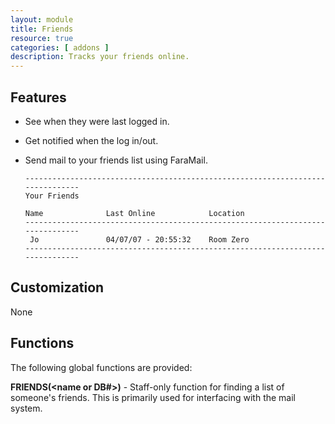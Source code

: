 ```yaml
---
layout: module
title: Friends
resource: true
categories: [ addons ]
description: Tracks your friends online.
---
```


## Features 
* See when they were last logged in.
* Get notified when the log in/out.
* Send mail to your friends list using FaraMail.


      ------------------------------------------------------------------------------- 
      Your Friends
  
      Name              Last Online            Location
      ------------------------------------------------------------------------------- 
       Jo               04/07/07 - 20:55:32    Room Zero
      -------------------------------------------------------------------------------

## Customization 
None

## Functions
The following global functions are provided:

**FRIENDS(<name or DB#>)** - Staff-only function for finding a list of someone's friends.  This is primarily used for interfacing with the mail system.
